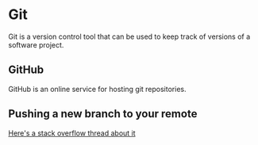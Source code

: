 # Git

Git is a version control tool that can be used to keep track of versions of a software project.

## GitHub

GitHub is an online service for hosting git repositories.

## Pushing a new branch to your remote
[Here's a stack overflow thread about it](https://stackoverflow.com/questions/1519006/how-do-you-create-a-remote-git-branch)

       